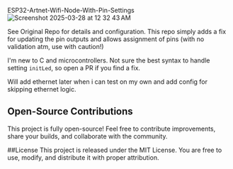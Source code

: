 ESP32-Artnet-Wifi-Node-With-Pin-Settings
![Screenshot 2025-03-28 at 12 32 43 AM](https://github.com/user-attachments/assets/21fc8266-05ff-41f6-8917-a38597a9e8bb)


See Original Repo for details and configuration. This repo simply adds a fix for updating the pin outputs and allows assignment of pins (with no validation atm, use with caution!)

I'm new to C and microcontrollers. Not sure the best syntax to handle setting `initLed`, so open a PR if you find a fix.

Will add ethernet later when i can test on my own and add config for skipping ethernet logic.

## Open-Source Contributions
This project is fully open-source! Feel free to contribute improvements, share your builds, and collaborate with the community.

##License
This project is released under the MIT License. You are free to use, modify, and distribute it with proper attribution.


